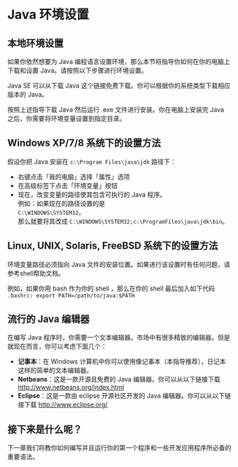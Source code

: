 # Java 环境设置 
 
## 本地环境设置

如果你依然想要为 Java 编程语言设置环境，那么本节将指导你如何在你的电脑上下载和设置 Java。请按照以下步骤进行环境设置。 
 
Java SE 可以从下载 Java 这个链接免费下载。你可以根据你的系统类型下载相应版本的 Java。  

按照上述指导下载 Java 然后运行 .exe 文件进行安装。你在电脑上安装完 Java 之后，你需要将环境变量设置到指定目录。  

## Windows XP/7/8 系统下的设置方法

假设你把 Java 安装在 `c:\Program Files\java\jdk` 路径下：  

- 右键点击「我的电脑」选择「属性」选项  
- 在高级标签下点击「环境变量」按钮  
- 现在，改变变量的路径使其包含可执行的 Java 程序。  
例如：如果现在的路径设置的是   
`C:\WINDOWS\SYSTEM32`，  
那么就要将其改成
`C:\WINDOWS\SYSTEM32;c:\ProgramFiles\java\jdk\bin`。  

## Linux, UNIX, Solaris, FreeBSD 系统下的设置方法
 
环境变量路径必须指向 Java 文件的安装位置。如果进行该设置时有任何问题，请参考shell帮助文档。 
 
例如，如果你用 bash 作为你的 shell ，那么在你的 shell 最后加入如下代码    
`.bashrc: export PATH=/path/to/java:$PATH`

## 流行的 Java 编辑器
 
在编写 Java 程序时，你需要一个文本编辑器。市场中有很多精致的编辑器。但是就现在而言，你可以考虑下面几个：  

- **记事本**：在 Windows 计算机中你可以使用像记事本（本指导推荐），日记本这样的简单的文本编辑器。  
- **Netbeans**：这是一款开源且免费的 Java 编辑器。你可以从以下链接下载 <http://www.netbeans.org/index.html>  
- **Eclipse**：这是一款由 eclipse 开源社区开发的 Java 编辑器。你可以从以下链接下载 <http://www.eclipse.org/>  

## 接下来是什么呢？
  
下一章我们将教你如何编写并且运行你的第一个程序和一些开发应用程序所必备的重要语法。  
